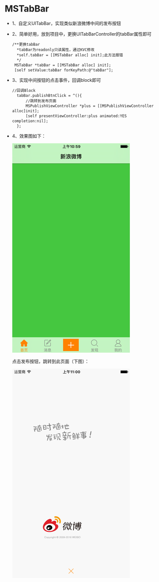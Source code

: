 # MSTabBar
- 1、自定义UITabBar，实现类似新浪微博中间的发布按钮
- 2、简单好用，放到项目中，更换UITabBarController的tabBar属性即可
   ```
   /**更换tabBar
     *tabBar为readonly只读属性，通过KVC修改
     *self.tabBar = [[MSTabBar alloc] init];此方法报错
     */
    MSTabBar *tabBar = [[MSTabBar alloc] init];
    [self setValue:tabBar forKeyPath:@"tabBar"];
   
   ```
- 3、实现中间按钮的点击事件，回调block即可

  ```
  //回调Block
    tabBar.publishBtnClick = ^(){
        //跳转到发布页面
        MSPublishViewController *plus = [[MSPublishViewController alloc]init];
        [self presentViewController:plus animated:YES completion:nil];
    };
  
  ```
  
  
- 4、效果图如下：
  
  ![](https://github.com/LucyLoveApp/MSTabBar/raw/master/displayPic/image1.png)
  
  点击发布按钮，跳转到此页面（下图）：
  
  ![](https://github.com/LucyLoveApp/MSTabBar/raw/master/displayPic/image2.png)
  


